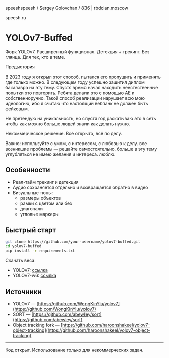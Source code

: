 speeshspeesh / Sergey Golovchan / 836 | rbdclan.moscow 

speesh.ru 

# YOLOv7-Buffed

Форк YOLOv7. Расширенный функционал. Детекция + трекинг. Без глянца. Для тех, кто в теме.

Предыстория

В 2023 году я открыл этот способ, пытался его пропушить и применять где только можно. В следующем году успешно защитил диплом бакалавра на эту тему. Спустя время начал находить неестественные попытки это повторить. Ребята делали это с помощью AE и собственноручно. Такой способ реализации нарушает всю мою идеологию, ибо я считаю что настоящий вебпанк не должен быть фейковым.

Не претендую на уникальность, но спустя год раскатываю это в сеть чтобы как можно больше людей знали как делать нужно.

Некоммерческое решение. Всё открыто, всё по делу.


Важно: используйте с умом, с интересом, с любовью к делу. все возникшие проблемы — решайте самостоятельно. больше в эту тему углубляться не имею желания и интереса. люблю.
## Особенности

* Реал-тайм трекинг и детекция
* Аудио сохраняется отдельно и возвращается обратно в видео
* Визуальные тюны:
  * размеры объектов
  * рамки с цветом или без
  * диагонали
  * угловые маркеры

## Быстрый старт

```bash
git clone https://github.com/your-username/yolov7-buffed.git
cd yolov7-buffed
pip install -r requirements.txt
```

Скачать веса:

* YOLOv7: [ссылка](https://github.com/WongKinYiu/yolov7/releases/download/v0.1/yolov7.pt)
* YOLOv7-w6: [ссылка](https://github.com/WongKinYiu/yolov7/releases/download/v0.1/yolov7-w6.pt)

## Источники

* YOLOv7 — [https://github.com/WongKinYiu/yolov7](https://github.com/WongKinYiu/yolov7)
* SORT — [https://github.com/abewley/sort](https://github.com/abewley/sort)
* Object tracking fork — [https://github.com/haroonshakeel/yolov7-object-tracking](https://github.com/haroonshakeel/yolov7-object-tracking)

---

Код открыт. Использование только для некоммерческих задач.
